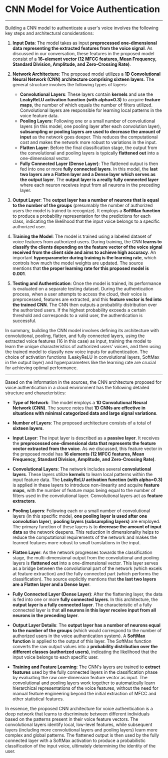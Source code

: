 # CNN Model for Voice Authentication

---

Building a CNN model to authenticate a user's voice involves the following key steps and architectural considerations:

1.  **Input Data**: The model takes as input **preprocessed one-dimensional data representing the extracted features from the voice signal**. As discussed in our conversation, these features in the proposed model consist of a **16-element vector (12 MFCC features, Mean Frequency, Standard Division, Amplitude, and Zero-Crossing Rate)**.

1.  **Network Architecture**: The proposed model utilizes a **1D Convolutional Neural Network (CNN) architecture comprising sixteen layers**. The general structure involves the following types of layers:
    -  **Convolutional Layers**: These layers contain **kernels** and use the **LeakyReLU activation function (with alpha=0.3)** to acquire **feature maps**, the number of which equals the number of filters utilized. Convolutional layers are responsible for learning local patterns in the voice feature data.
    -  **Pooling Layers**: Following one or a small number of convolutional layers (in this model, one pooling layer after each convolution layer), **subsampling or pooling layers are used to decrease the amount of input** as the network goes deeper. This reduces the computational cost and makes the network more robust to variations in the input.
    -  **Flatten Layer**: Before the final classification stage, the output from the convolutional and pooling layers is typically **flattened out** into a one-dimensional vector.
    -  **Fully Connected Layer (Dense Layer)**: The flattened output is then fed into one or more **fully connected layers**. In this model, the **last two layers are a Flatten layer and a Dense layer which serves as the output layer**. The **output layer is a really fully connected layer** where each neuron receives input from all neurons in the preceding layer.

1.  **Output Layer**: The **output layer has a number of neurons that is equal to the number of the groups** (presumably the number of authorized users the model is trained to recognize). It employs a **SoftMax function** to produce a probability representation for the predictions for each class, indicating the likelihood that the input voice belongs to a specific authorized user.

1.  **Training the Model**: The model is trained using a labeled dataset of voice features from authorized users. During training, the CNN **learns to classify the clients depending on the feature vector of the voice signal received from the client side and aims to achieve high accuracy**. An important **hyperparameter during training is the learning rate**, which controls how much the model weights are updated. The source mentions that **the proper learning rate for this proposed model is 0.001**.

1. **Testing and Authentication**: Once the model is trained, its performance is evaluated on a separate testing dataset. During the authentication process, when a user attempts to access the cloud, their voice is preprocessed, features are extracted, and this **feature vector is fed into the trained CNN**. The CNN then outputs a probability distribution over the authorized users. If the highest probability exceeds a certain threshold and corresponds to a valid user, the authentication is successful.

In summary, building the CNN model involves defining its architecture with convolutional, pooling, flatten, and fully connected layers, using the extracted voice features (16 in this case) as input, training the model to learn the unique characteristics of authorized users' voices, and then using the trained model to classify new voice inputs for authentication. The choice of activation functions (LeakyReLU in convolutional layers, SoftMax in the output layer) and hyperparameters like the learning rate are crucial for achieving optimal performance.

---

Based on the information in the sources, the CNN architecture proposed for voice authentication in a cloud environment has the following detailed structure and characteristics:

*   **Type of Network**: The model employs a **1D Convolutional Neural Network (CNN)**. The source notes that **1D CNNs are effective in situations with minimal categorized data and large signal variations**.

*   **Number of Layers**: The proposed architecture consists of a total of **sixteen layers**.

*   **Input Layer**: The input layer is described as a **passive layer**. It receives the **preprocessed one-dimensional data that represents the feature vector extracted from the voice**. As we discussed, this feature vector in the proposed model has **16 elements (12 MFCC features, Mean Frequency, Standard Division, Amplitude, and Zero-Crossing Rate)**.

*   **Convolutional Layers**: The network includes several **convolutional layers**. These layers utilize **kernels** to learn local patterns within the input feature data. The **LeakyReLU activation function (with alpha=0.3)** is applied in these layers to introduce non-linearity and acquire **feature maps**, with the number of feature maps being equal to the number of filters used in the convolutional layer. Convolutional layers act as **feature extractors**.

*   **Pooling Layers**: Following each or a small number of convolutional layers (in this specific model, **one pooling layer is used after one convolution layer**), **pooling layers (subsampling layers)** are employed. The primary function of these layers is to **decrease the amount of input data** as the network deepens. This reduction in dimensionality helps to reduce the computational requirements of the network and makes the learned features more robust to small translations in the input.

*   **Flatten Layer**: As the network progresses towards the classification stage, the multi-dimensional output from the convolutional and pooling layers is **flattened out** into a one-dimensional vector. This layer serves as a bridge between the convolutional part of the network (which excels at feature extraction) and the fully connected part (which performs the classification). The source explicitly mentions that **the last two layers are a Flatten layer and a Dense layer**.

*   **Fully Connected Layer (Dense Layer)**: After the flattening layer, the data is fed into one or more **fully connected layers**. In this architecture, the **output layer is a fully connected layer**. The characteristic of a fully connected layer is that **all neurons in this layer receive input from all neurons in the preceding layer**.

*   **Output Layer Details**: The **output layer has a number of neurons equal to the number of the groups** (which would correspond to the number of authorized users in the voice authentication system). A **SoftMax function** is applied to the output of this layer. The SoftMax function converts the raw output values into a **probability distribution over the different classes (authorized users)**, indicating the likelihood that the input voice belongs to each specific user.

*   **Training and Feature Learning**: The CNN's layers are trained to **extract features** used by the fully connected layers in the classification phase by evaluating the raw one-dimension feature vector as input. The convolutional and pooling layers work together to automatically learn hierarchical representations of the voice features, without the need for manual feature engineering beyond the initial extraction of MFCC and other statistical features.

In essence, the proposed CNN architecture for voice authentication is a deep network that learns to discriminate between different individuals based on the patterns present in their voice feature vectors. The convolutional layers identify local, low-level features, while subsequent layers (including more convolutional layers and pooling layers) learn more complex and global patterns. The flattened output is then used by the fully connected layer with a SoftMax activation to produce a probabilistic classification of the input voice, ultimately determining the identity of the user.